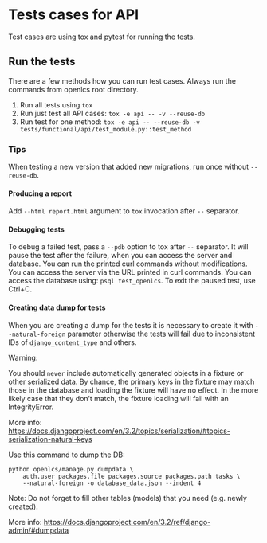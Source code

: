 # Tests cases for API

Test cases are using tox and pytest for running the tests.


## Run the tests
There are a few methods how you can run test cases. Always run the commands from
openlcs root directory.

1. Run all tests using `tox`
2. Run just test all API cases: `tox -e api -- -v --reuse-db`
3. Run test for one method: `tox -e api -- --reuse-db -v tests/functional/api/test_module.py::test_method`


### Tips

When testing a new version that added new migrations, run once without `--reuse-db`.

#### Producing a report

Add `--html report.html` argument to `tox` invocation after `--` separator.


#### Debugging tests

To debug a failed test, pass a `--pdb` option to tox after `--` separator. It
will pause the test after the failure, when you can access the server and
database.
You can run the printed curl commands without modifications.
You can access the server via the URL printed in curl commands.
You can access the database using: `psql test_openlcs`.
To exit the paused test, use Ctrl+C.


#### Creating data dump for tests

When you are creating a dump for the tests it is necessary to create it with
`--natural-foreign` parameter otherwise the tests will fail due to inconsistent
IDs of `django_content_type` and others.

Warning:

You should `never` include automatically generated objects in a fixture or other serialized data.
By chance, the primary keys in the fixture may match those in the database and loading the fixture will have no effect.
In the more likely case that they don’t match, the fixture loading will fail with an IntegrityError.

More info: https://docs.djangoproject.com/en/3.2/topics/serialization/#topics-serialization-natural-keys

Use this command to dump the DB:
```
python openlcs/manage.py dumpdata \
    auth.user packages.file packages.source packages.path tasks \
    --natural-foreign -o database_data.json --indent 4
```
Note: Do not forget to fill other tables (models) that you need
(e.g. newly created).

More info: https://docs.djangoproject.com/en/3.2/ref/django-admin/#dumpdata 

